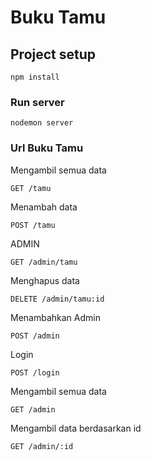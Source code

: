 # Buku Tamu

## Project setup
```
npm install
```

### Run server
```
nodemon server
```

### Url Buku Tamu
Mengambil semua data
```
GET /tamu
```
Menambah data
```
POST /tamu
```
ADMIN
```
GET /admin/tamu
```
Menghapus data
```
DELETE /admin/tamu:id
```

Menambahkan Admin
```
POST /admin
```
Login
```
POST /login
```
Mengambil semua data
```
GET /admin
```
Mengambil data berdasarkan id
```
GET /admin/:id
```
